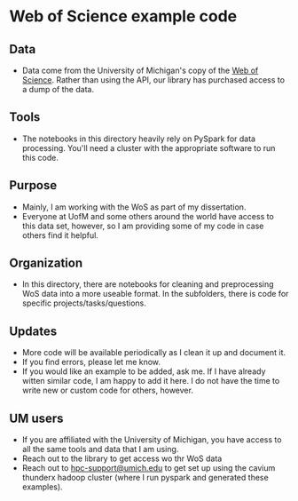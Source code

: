 # Web of Science example code

## Data
- Data come from the University of Michigan's copy of the [Web of Science](https://www.webofknowledge.com/). Rather than using the API, our library has purchased access to a dump of the data.

## Tools
- The notebooks in this directory heavily rely on PySpark for data processing. You'll need a cluster with the appropriate software to run this code.

## Purpose
- Mainly, I am working with the WoS as part of my dissertation. 
- Everyone at UofM and some others around the world have access to this data set, however, so I am providing some of my code in case others find it helpful. 

## Organization
- In this directory, there are notebooks for cleaning and preprocessing WoS data into a more useable format. In the subfolders, there is code for specific projects/tasks/questions.

## Updates
- More code will be available periodically as I clean it up and document it. 
- If you find errors, please let me know. 
- If you would like an example to be added, ask me. If I have already witten similar code, I am happy to add it here. I do not have the time to write new or custom code for others, however. 

## UM users
- If you are affiliated with the University of Michigan, you have access to all the same tools and data that I am using.
- Reach out to the library to get access wo thr WoS data
- Reach out to hpc-support@umich.edu to get set up using the cavium thunderx hadoop cluster (where I run pyspark and generated these examples).

